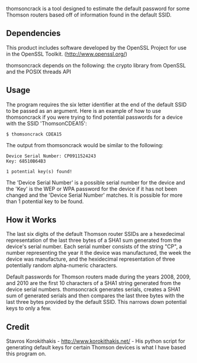 thomsoncrack is a tool designed to estimate the default password
for some Thomson routers based off of information found in the
default SSID.

Dependencies
------------
This product includes software developed by the OpenSSL Project 
for use in the OpenSSL Toolkit. (http://www.openssl.org/)

thomsoncrack depends on the following: the crypto library from OpenSSL and
the POSIX threads API

Usage
-----
The program requires the six letter identifier at the end of the
default SSID to be passed as an argument. Here is an example of
how to use thomsoncrack if you were trying to find potential passwords
for a device with the SSID 'ThomsonCDEA15':

	$ thomsoncrack CDEA15

The output from thomsoncrack would be similar to the following:

	Device Serial Number: CP0911524243
	Key: 68510B64B3
	
	1 potential key(s) found!

The 'Device Serial Number' is a possible serial number for the device
and the 'Key' is the WEP or WPA password for the device if it has not
been changed and the 'Device Serial Number' matches. It is possible for
more than 1 potential key to be found.

How it Works
------------
The last six digits of the default Thomson router SSIDs are a hexedecimal
representation of the last three bytes of a SHA1 sum generated from the
device's serial number. Each serial number consists of the string "CP",
a number representing the year it the device was manufactured, the week
the device was manufacture, and the hexidecimal representation of three
potentially random alpha-numeric characters.

Default passwords for Thomson routers made during the years 2008, 2009, and
2010 are the first 10 characters of a SHA1 string generated from the device
serial numbers. thomsoncrack generates serials, creates a SHA1 sum of generated
serials and then compares the last three bytes with the last three bytes provided
by the default SSID. This narrows down potential keys to only a few.

Credit
------
Stavros Korokithakis - http://www.korokithakis.net/ - His python script for generating
default keys for certain Thomson devices is what I have based this program on.
